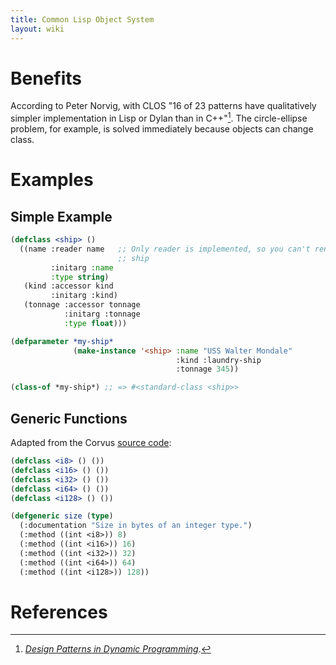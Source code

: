 ```yaml
---
title: Common Lisp Object System
layout: wiki
---
```


# Benefits

According to Peter Norvig, with CLOS "16 of 23 patterns have qualitatively
simpler implementation in Lisp or Dylan than in C++"[^norvig]. The
circle-ellipse problem, for example, is solved immediately because objects can
change class.

# Examples

## Simple Example

~~~lisp
(defclass <ship> ()
  ((name :reader name   ;; Only reader is implemented, so you can't rename a
                        ;; ship
         :initarg :name
         :type string)
   (kind :accessor kind
         :initarg :kind)
   (tonnage :accessor tonnage
            :initarg :tonnage
            :type float)))

(defparameter *my-ship*
              (make-instance '<ship> :name "USS Walter Mondale"
                                     :kind :laundry-ship
                                     :tonnage 345))

(class-of *my-ship*) ;; => #<standard-class <ship>>
~~~

## Generic Functions

Adapted from the Corvus [source code](https://github.com/eudoxia0/corvus/blob/32f17fb0f4a6c8c913e13317168be8b4b1acb86a/compiler/bootstrap/types.lisp):

~~~lisp
(defclass <i8> () ())
(defclass <i16> () ())
(defclass <i32> () ())
(defclass <i64> () ())
(defclass <i128> () ())

(defgeneric size (type)
  (:documentation "Size in bytes of an integer type.")
  (:method ((int <i8>)) 8)
  (:method ((int <i16>)) 16)
  (:method ((int <i32>)) 32)
  (:method ((int <i64>)) 64)
  (:method ((int <i128>)) 128))
~~~

# References

[^norvig]: [*Design Patterns in Dynamic Programming*][norvig].

[norvig]: http://norvig.com/design-patterns/design-patterns.pdf
